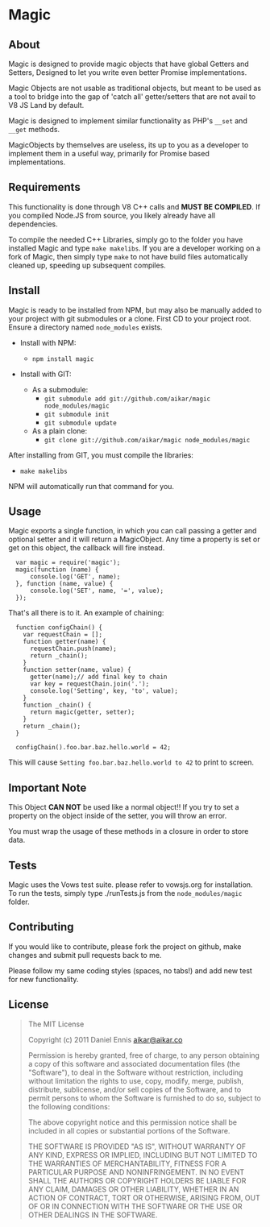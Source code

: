 # Magic

## About
Magic is designed to provide magic objects that have global Getters and Setters,
Designed to let you write even better Promise implementations.

Magic Objects are not usable as traditional objects, but meant to be used as a
tool to bridge into the gap of 'catch all' getter/setters that are not avail to
V8 JS Land by default.

Magic is designed to implement similar functionality as PHP's `__set` and `__get`
methods.

MagicObjects by themselves are useless, its up to you as a developer to
implement them in a useful way, primarily for Promise based implementations.
## Requirements
This functionality is done through V8 C++ calls and **MUST BE COMPILED**.
If you compiled Node.JS from source, you likely already have all dependencies.

To compile the needed C++ Libraries, simply go to the folder you have installed
Magic and type `make makelibs`. If you are a developer working on a fork of
Magic, then simply type `make` to not have build files automatically cleaned
up, speeding up subsequent compiles.

## Install
Magic is ready to be installed from NPM, but may also be manually added
to your project with git submodules or a clone. First CD to your project root.
Ensure a directory named `node_modules` exists.

  - Install with NPM:
     - `npm install magic`
     
  - Install with GIT:
     - As a submodule:
        - `git submodule add git://github.com/aikar/magic node_modules/magic`
        - `git submodule init`
        - `git submodule update`
     - As a plain clone:
        - `git clone git://github.com/aikar/magic node_modules/magic`

After installing from GIT, you must compile the libraries:

  - `make makelibs`
  
NPM will automatically run that command for you.

## Usage
Magic exports a single function, in which you can call passing a getter and
optional setter and it will return a MagicObject. Any time a property is set
or get on this object, the callback will fire instead.

      var magic = require('magic');
      magic(function (name) {
          console.log('GET', name);
      }, function (name, value) {
          console.log('SET', name, '=', value);
      });
    
That's all there is to it. An example of chaining:

      function configChain() {
        var requestChain = [];
        function getter(name) {
          requestChain.push(name);
          return _chain();
        }
        function setter(name, value) {
          getter(name);// add final key to chain
          var key = requestChain.join('.');
          console.log('Setting', key, 'to', value);
        }
        function _chain() {
          return magic(getter, setter);
        }
        return _chain();
      }
      
      configChain().foo.bar.baz.hello.world = 42;
    
This will cause `Setting foo.bar.baz.hello.world to 42` to print to screen.

## Important Note
This Object **CAN NOT** be used like a normal object!! If you try to set a property
on the object inside of the setter, you will throw an error.

You must wrap the usage of these methods in a closure in order to store data.

## Tests
Magic uses the Vows test suite. please refer to vowsjs.org for installation.
To run the tests, simply type ./runTests.js from the `node_modules/magic`
folder.

## Contributing
If you would like to contribute, please fork the project on github, make changes
and submit pull requests back to me.

Please follow my same coding styles (spaces, no tabs!) and add new test for new
functionality.


## License
> The MIT License
>
>  Copyright (c) 2011 Daniel Ennis <aikar@aikar.co>
>
> Permission is hereby granted, free of charge, to any person obtaining a copy
> of this software and associated documentation files (the "Software"), to deal
> in the Software without restriction, including without limitation the rights
> to use, copy, modify, merge, publish, distribute, sublicense, and/or sell
> copies of the Software, and to permit persons to whom the Software is
> furnished to do so, subject to the following conditions:
>
> The above copyright notice and this permission notice shall be included in
> all copies or substantial portions of the Software.
>
> THE SOFTWARE IS PROVIDED "AS IS", WITHOUT WARRANTY OF ANY KIND, EXPRESS OR
> IMPLIED, INCLUDING BUT NOT LIMITED TO THE WARRANTIES OF MERCHANTABILITY,
> FITNESS FOR A PARTICULAR PURPOSE AND NONINFRINGEMENT. IN NO EVENT SHALL THE
> AUTHORS OR COPYRIGHT HOLDERS BE LIABLE FOR ANY CLAIM, DAMAGES OR OTHER
> LIABILITY, WHETHER IN AN ACTION OF CONTRACT, TORT OR OTHERWISE, ARISING FROM,
> OUT OF OR IN CONNECTION WITH THE SOFTWARE OR THE USE OR OTHER DEALINGS IN
> THE SOFTWARE.
